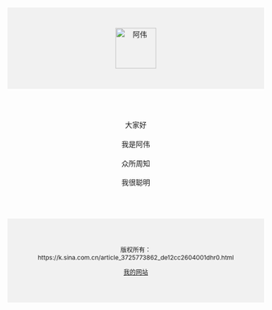 <!DOCTYPE html>
<html lang="zh-CN">
  <head>
    <meta charset="utf-8">
    <meta name="viewport" content="width=device-width, initial-scale=1" />
    <title>阿伟的幸福生活</title>
  </head>  
  <body style="margin:0;">
    <div style="
      background-color:#f1f1f1;
      text-align:center;
      padding:40px;
      "
    >
     <img alt="阿伟" src="https://ts1.tc.mm.bing.net/th/id/R-C.0c94aea550c4ea79a607233e6750e801?rik=PvEDNsLI%2f2lWlQ&riu=http%3a%2f%2fk.sinaimg.cn%2fn%2fsinakd20240716ac%2f497%2fw607h690%2f20240716%2f9503-823292aa5304607fb0eced9506a54e57.jpg%2fw700d1q75cms.jpg%3fby%3dcms_fixed_width&ehk=hQgTWA8cNqR%2bLSxX2ateUlrXnvAd6%2bUF2sX1h3oWBMA%3d&risl=&pid=ImgRaw&r=0"width="80px"height="80px">
    </div>
    <div style="
      max-width: 760px;
      margin: 30px auto;
      padding:15px;
      line-height: 1.7;
      text-align:center
    ">
      <p>大家好</p>
      <p>我是阿伟</p>
      <p>众所周知</p>
      <p>我很聪明</p>
    </div>
    <div style="
      background-color:#f1f1f1;
      text-align:center;
      padding:40px;
      font-size:12px;
      "
    >
      <p>版权所有：https://k.sina.com.cn/article_3725773862_de12cc2604001dhr0.html</p>
      <a href="file:///C:/Users/33708/Desktop/%E6%88%91%E7%9A%84%E7%AC%AC%E4%B8%80%E4%B8%AA%E7%BD%91%E9%A1%B5.html">我的网站</p>
    </div>
  </body>
</html>
